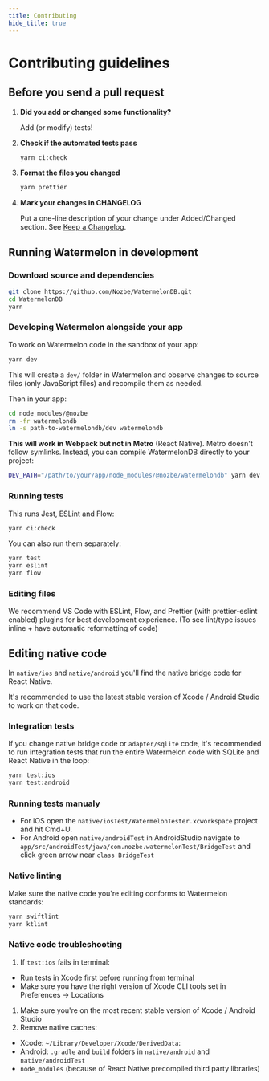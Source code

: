 ```yaml
---
title: Contributing
hide_title: true
---
```


# Contributing guidelines

## Before you send a pull request

1. **Did you add or changed some functionality?**

   Add (or modify) tests!
2. **Check if the automated tests pass**
   ```bash
   yarn ci:check
   ```
3. **Format the files you changed**
   ```bash
   yarn prettier
   ```
4. **Mark your changes in CHANGELOG**

   Put a one-line description of your change under Added/Changed section. See [Keep a Changelog](https://keepachangelog.com/en/1.0.0/).

## Running Watermelon in development

### Download source and dependencies

```bash
git clone https://github.com/Nozbe/WatermelonDB.git
cd WatermelonDB
yarn
```

### Developing Watermelon alongside your app

To work on Watermelon code in the sandbox of your app:

```bash
yarn dev
```

This will create a `dev/` folder in Watermelon and observe changes to source files (only JavaScript files) and recompile them as needed.

Then in your app:

```bash
cd node_modules/@nozbe
rm -fr watermelondb
ln -s path-to-watermelondb/dev watermelondb
```

**This will work in Webpack but not in Metro** (React Native). Metro doesn't follow symlinks. Instead, you can compile WatermelonDB directly to your project:

```bash
DEV_PATH="/path/to/your/app/node_modules/@nozbe/watermelondb" yarn dev
```

### Running tests

This runs Jest, ESLint and Flow:

```bash
yarn ci:check
```

You can also run them separately:

```bash
yarn test
yarn eslint
yarn flow
```

### Editing files

We recommend VS Code with ESLint, Flow, and Prettier (with prettier-eslint enabled) plugins for best development experience. (To see lint/type issues inline + have automatic reformatting of code)

## Editing native code

In `native/ios` and `native/android` you'll find the native bridge code for React Native.

It's recommended to use the latest stable version of Xcode / Android Studio to work on that code.

### Integration tests

If you change native bridge code or `adapter/sqlite` code, it's recommended to run integration tests that run the entire Watermelon code with SQLite and React Native in the loop:

```bash
yarn test:ios
yarn test:android
```

### Running tests manualy

- For iOS open the `native/iosTest/WatermelonTester.xcworkspace` project and hit Cmd+U.
- For Android open `native/androidTest` in AndroidStudio navigate to `app/src/androidTest/java/com.nozbe.watermelonTest/BridgeTest` and click green arrow near `class BridgeTest`

### Native linting

Make sure the native code you're editing conforms to Watermelon standards:

```bash
yarn swiftlint
yarn ktlint
```

### Native code troubleshooting

1. If `test:ios` fails in terminal:
  - Run tests in Xcode first before running from terminal
  - Make sure you have the right version of Xcode CLI tools set in Preferences -> Locations
1. Make sure you're on the most recent stable version of Xcode / Android Studio
1. Remove native caches:
  - Xcode: `~/Library/Developer/Xcode/DerivedData`:
  - Android: `.gradle` and `build` folders in `native/android` and `native/androidTest`
  - `node_modules` (because of React Native precompiled third party libraries)
